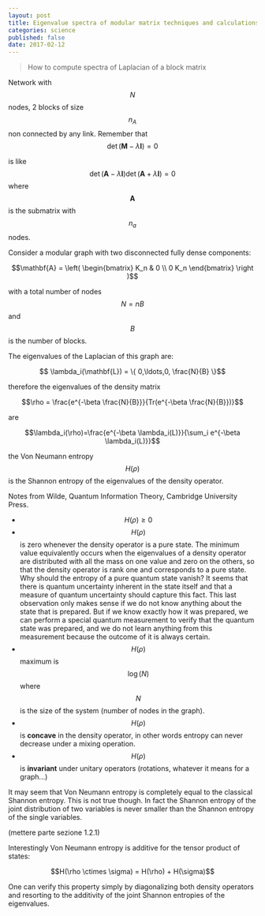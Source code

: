```yaml
---
layout: post
title: Eigenvalue spectra of modular matrix techniques and calculations
categories: science
published: false
date: 2017-02-12
--- 
```


<blockquote>
How to compute spectra of Laplacian of a block matrix
</blockquote>

Network with $$N$$ nodes, 2 blocks of size $$n_A$$ non connected by any link.
Remember that 
$$\det( \mathbf{M} - \lambda \mathbf{I})=0$$

is like 
$$ \det( \mathbf{A} - \lambda \mathbf{I}) \det(\mathbf{A} + \lambda \mathbf{I}) = 0$$
where $$\mathbf{A}$$ is the submatrix with $$n_a$$ nodes.


Consider a modular graph with two disconnected fully dense components:

$$\mathbf{A} = \left( \begin{bmatrix} K_n & 0 \\ 0 K_n \end{bmatrix}  \right )$$

with a total number of nodes $$N= n B$$ and $$B$$ is the number of blocks.

The eigenvalues of the Laplacian of this graph are:

$$ \lambda_i(\mathbf{L}) = \{ 0,\ldots,0, \frac{N}{B} \}$$

therefore the eigenvalues of the density matrix

$$\rho = \frac{e^{-\beta \frac{N}{B}}}{Tr(e^{-\beta \frac{N}{B}})}$$

are 

$$\lambda_i(\rho)=\frac{e^{-\beta \lambda_i(L)}}{\sum_i e^{-\beta \lambda_i(L)}}$$

the Von Neumann entropy $$H(\rho)$$ is the Shannon entropy of the eigenvalues of the density operator.

Notes from Wilde, Quantum Information Theory, Cambridge University Press.

- $$H(\rho) \geq 0$$ 
- $$H(\rho)$$ is zero whenever the density operator is a pure state. The minimum value equivalently occurs when the eigenvalues of a density operator are distributed with all the mass on one value and zero on the others, so that the density operator is rank one and corresponds to a pure state. Why should the entropy of a pure quantum state vanish? It seems that there is quantum uncertainty inherent in the state itself and that a measure of quantum uncertainty should capture this fact. This last observation only makes sense if we do not know anything about the state that is prepared. But if we know exactly how it was prepared, we can perform a special quantum measurement to verify that the quantum state was prepared, and we do not learn anything from this measurement because the outcome of it is always certain.
- $$H(\rho)$$ maximum is $$\log(N)$$ where $$N$$ is the size of the system (number of nodes in the graph).
- $$H(\rho)$$ is **concave** in the density operator, in other words entropy can never decrease under a mixing operation.
- $$H(\rho)$$ is **invariant** under unitary operators (rotations, whatever it means for a graph...)

It may seem that Von Neumann entropy is completely equal to the classical Shannon entropy. This is not true though. In fact the Shannon entropy of the joint distribution of two variables is never smaller than the Shannon entropy of the single variables.

(mettere parte sezione 1.2.1)


Interestingly Von Neumann entropy is additive for the tensor product of states:

$$H(\rho \ctimes \sigma) = H(\rho) + H(\sigma)$$

One can verify this property simply by diagonalizing both density operators and resorting to the additivity of the joint Shannon entropies of the eigenvalues.